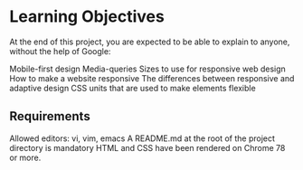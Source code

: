 Learning Objectives
====================
At the end of this project, you are expected to be able to explain to anyone, without the help of Google:

Mobile-first design
Media-queries
Sizes to use for responsive web design
How to make a website responsive
The differences between responsive and adaptive design
CSS units that are used to make elements flexible

Requirements
-------------
Allowed editors: vi, vim, emacs
A README.md at the root of the project directory is mandatory
HTML and CSS have been rendered on Chrome 78 or more.
